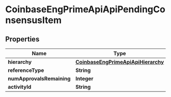 
# CoinbaseEngPrimeApiApiPendingConsensusItem

## Properties
Name | Type | Description | Notes
------------ | ------------- | ------------- | -------------
**hierarchy** | [**CoinbaseEngPrimeApiApiHierarchy**](CoinbaseEngPrimeApiApiHierarchy.md) |  | 
**referenceType** | **String** |  | 
**numApprovalsRemaining** | **Integer** |  | 
**activityId** | **String** |  | 




